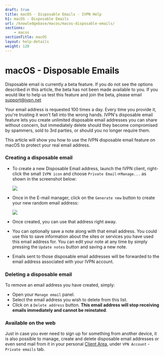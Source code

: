 ```yaml
---
draft: true
title: macOS - Disposable Emails - IVPN Help
h1: macOS - Disposable Emails
url: /knowledgebase/macos/macos-disposable-emails/
sections:
    - macos
sectionTitle: macOS
layout: help-details
weight: 120
---
```

# macOS - Disposable Emails

<div markdown="1" class="notice notice--warning">
Disposable email is currently a beta feature. If you do not see the options described in this article, the beta has not been made available to you. If you would like to help us test this feature and join the beta, please email <a href="mailto:support@ivpn.net">support@ivpn.net</a>
</div>

Your email address is requested 100 times a day. Every time you provide it, you're trusting it won't fall into the wrong hands. IVPN's disposable email feature lets you create unlimited disposable email addresses you can share without concern, but immediately delete should they become compromised by spammers, sold to 3rd parties, or should you no longer require them.

This article will show you how to use the IVPN disposable email feature on macOS to protect your real email address.

### Creating a disposable email

* To create a new Disposable Email address, launch the IVPN client, right-click the small `IVPN icon` and choose `Private Email`->`Manage...` as shown in the screenshot below:

  ![](/images-static/uploads/Mac_PE_1.jpg)  

* Once in the E-mail manager, click on the `Generate new` button to create your new random email address:

  ![](/images-static/uploads/Mac_PE_2.png)

* Once created, you can use that address right away.
* You can optionally save a note along with that email address. You could use this to save information about the sites or services you have used this email address for. You can edit your note at any time by simply pressing the `Update notes` button and saving a new note.
* Emails sent to those disposable email addresses will be forwarded to the email address associated with your IVPN account.

### Deleting a disposable email

To remove an email address you have created, simply:

* Open your `Manage email` panel.
* Select the email address you wish to delete from this list.
* Click on a `Delete address` button. **This email address will stop receiving emails immediately and cannot be reinstated**.

### Available on the web

Just in case you ever need to sign up for something from another device, it is also possible to manage, create and delete disposable email addresses or even send mail from it in your personal [Client Area](/account/), under `VPN Account` - `Private emails` tab.
